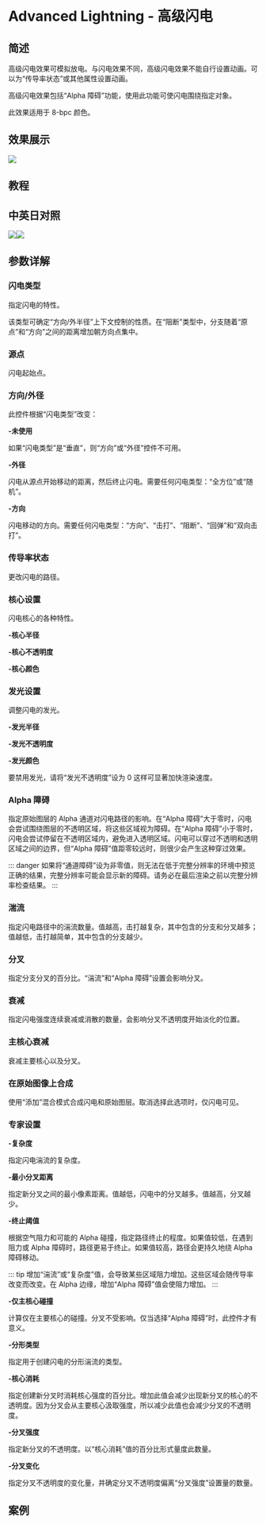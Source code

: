 # Advanced Lightning - 高级闪电

## 简述

高级闪电效果可模拟放电。与闪电效果不同，高级闪电效果不能自行设置动画。可以为“传导率状态”或其他属性设置动画。

高级闪电效果包括“Alpha 障碍”功能，使用此功能可使闪电围绕指定对象。

此效果适用于 8-bpc 颜色。

## 效果展示

![](https://cdn.yuelili.com/20211227133608.png)

## 教程

## 中英日对照

![](https://mir.yuelili.com/wp-content/uploads/user/AE/effects/AE-Effects-Generate-Advanced_Lightning.png)![](https://mir.yuelili.com/wp-content/uploads/user/AE/effects/AE-Effects-Generate-Advanced_Lightning_cn.png)

## 参数详解

### 闪电类型

指定闪电的特性。

该类型可确定“方向/外半径”上下文控制的性质。在“阻断”类型中，分支随着“原点”和“方向”之间的距离增加朝方向点集中。

### 源点

闪电起始点。

### 方向/外径

此控件根据“闪电类型”改变：

**-未使用**

如果“闪电类型”是“垂直”，则“方向”或“外径”控件不可用。

**-外径**

闪电从源点开始移动的距离，然后终止闪电。需要任何闪电类型：“全方位”或“随机”。

**-方向**

闪电移动的方向。需要任何闪电类型：“方向”、“击打”、“阻断”、“回弹”和“双向击打”。

### 传导率状态

更改闪电的路径。

### 核心设置

闪电核心的各种特性。

**-核心半径**

**-核心不透明度**

**-核心颜色**

### 发光设置

调整闪电的发光。

**-发光半径**

**-发光不透明度**

**-发光颜色**

要禁用发光，请将“发光不透明度”设为 0 这样可显著加快渲染速度。

### Alpha 障碍

指定原始图层的 Alpha 通道对闪电路径的影响。在“Alpha 障碍”大于零时，闪电会尝试围绕图层的不透明区域，将这些区域视为障碍。在“Alpha
障碍”小于零时，闪电会尝试停留在不透明区域内，避免进入透明区域。闪电可以穿过不透明和透明区域之间的边界，但“Alpha
障碍”值距零较远时，则很少会产生这种穿过效果。

::: danger
如果将“通道障碍”设为非零值，则无法在低于完整分辨率的环境中预览正确的结果，完整分辨率可能会显示新的障碍。请务必在最后渲染之前以完整分辨率检查结果。
:::

### 湍流

指定闪电路径中的湍流数量。值越高，击打越复杂，其中包含的分支和分叉越多；值越低，击打越简单，其中包含的分支越少。

### 分叉

指定分支分叉的百分比。“湍流”和“Alpha 障碍”设置会影响分叉。

### 衰减

指定闪电强度连续衰减或消散的数量，会影响分叉不透明度开始淡化的位置。

### 主核心衰减

衰减主要核心以及分叉。

### 在原始图像上合成

使用“添加”混合模式合成闪电和原始图层。取消选择此选项时，仅闪电可见。

### 专家设置

**-复杂度**

指定闪电湍流的复杂度。

**-最小分叉距离**

指定新分叉之间的最小像素距离。值越低，闪电中的分叉越多。值越高，分叉越少。

**-终止阈值**

根据空气阻力和可能的 Alpha 碰撞，指定路径终止的程度。如果值较低，在遇到阻力或 Alpha 障碍时，路径更易于终止。如果值较高，路径会更持久地绕
Alpha 障碍移动。

::: tip
增加“湍流”或“复杂度”值，会导致某些区域阻力增加。这些区域会随传导率改变而改变。在 Alpha 边缘，增加“Alpha 障碍”值会使阻力增加。
:::

**-仅主核心碰撞**

计算仅在主要核心的碰撞。分叉不受影响。仅当选择“Alpha 障碍”时，此控件才有意义。

**-分形类型**

指定用于创建闪电的分形湍流的类型。

**-核心消耗**

指定创建新分叉时消耗核心强度的百分比。增加此值会减少出现新分叉的核心的不透明度。因为分叉会从主要核心汲取强度，所以减少此值也会减少分叉的不透明度。

**-分叉强度**

指定新分叉的不透明度。以“核心消耗”值的百分比形式量度此数量。

**-分叉变化**

指定分叉不透明度的变化量，并确定分叉不透明度偏离“分叉强度”设置量的数量。

## 案例
